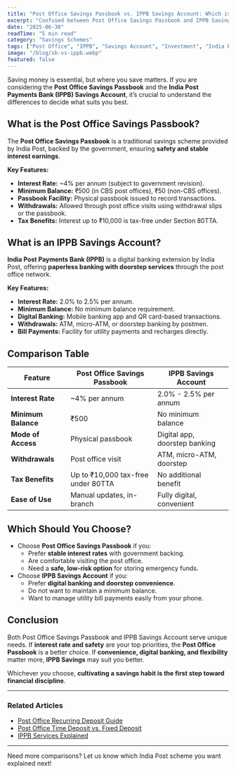 ```yaml
---
title: "Post Office Savings Passbook vs. IPPB Savings Account: Which is Better?"
excerpt: "Confused between Post Office Savings Passbook and IPPB Savings Account? This clear comparison covers interest rates, accessibility, digital facilities, and which suits your needs best."
date: "2025-06-30"
readTime: "5 min read"
category: "Savings Schemes"
tags: ["Post Office", "IPPB", "Savings Account", "Investment", "India Post"]
image: "/blog/sb-vs-ippb.webp"
featured: false
---
```


Saving money is essential, but where you save matters. If you are considering the **Post Office Savings Passbook** and the **India Post Payments Bank (IPPB) Savings Account**, it’s crucial to understand the differences to decide what suits you best.

## What is the Post Office Savings Passbook?

The **Post Office Savings Passbook** is a traditional savings scheme provided by India Post, backed by the government, ensuring **safety and stable interest earnings**.

**Key Features:**

- **Interest Rate:** ~4% per annum (subject to government revision).
- **Minimum Balance:** ₹500 (in CBS post offices), ₹50 (non-CBS offices).
- **Passbook Facility:** Physical passbook issued to record transactions.
- **Withdrawals:** Allowed through post office visits using withdrawal slips or the passbook.
- **Tax Benefits:** Interest up to ₹10,000 is tax-free under Section 80TTA.

## What is an IPPB Savings Account?

**India Post Payments Bank (IPPB)** is a digital banking extension by India Post, offering **paperless banking with doorstep services** through the post office network.

**Key Features:**

- **Interest Rate:** 2.0% to 2.5% per annum.
- **Minimum Balance:** No minimum balance requirement.
- **Digital Banking:** Mobile banking app and QR card-based transactions.
- **Withdrawals:** ATM, micro-ATM, or doorstep banking by postmen.
- **Bill Payments:** Facility for utility payments and recharges directly.

## Comparison Table

| **Feature**         | **Post Office Savings Passbook**   | **IPPB Savings Account**      |
| ------------------- | ---------------------------------- | ----------------------------- |
| **Interest Rate**   | ~4% per annum                      | 2.0% - 2.5% per annum         |
| **Minimum Balance** | ₹500                               | No minimum balance            |
| **Mode of Access**  | Physical passbook                  | Digital app, doorstep banking |
| **Withdrawals**     | Post office visit                  | ATM, micro-ATM, doorstep      |
| **Tax Benefits**    | Up to ₹10,000 tax-free under 80TTA | No additional benefit         |
| **Ease of Use**     | Manual updates, in-branch          | Fully digital, convenient     |

## Which Should You Choose?

- Choose **Post Office Savings Passbook** if you:
  - Prefer **stable interest rates** with government backing.
  - Are comfortable visiting the post office.
  - Need a **safe, low-risk option** for storing emergency funds.
- Choose **IPPB Savings Account** if you:
  - Prefer **digital banking and doorstep convenience**.
  - Do not want to maintain a minimum balance.
  - Want to manage utility bill payments easily from your phone.

## Conclusion

Both Post Office Savings Passbook and IPPB Savings Account serve unique needs. If **interest rate and safety** are your top priorities, the **Post Office Passbook** is a better choice. If **convenience, digital banking, and flexibility** matter more, **IPPB Savings** may suit you better.

Whichever you choose, **cultivating a savings habit is the first step toward financial discipline**.

---

### Related Articles

- [Post Office Recurring Deposit Guide](./rd-scheme)
- [Post Office Time Deposit vs. Fixed Deposit](./postoffice-td-vs-fd)
- [IPPB Services Explained](./ippb-guide)

---

Need more comparisons? Let us know which India Post scheme you want explained next!
